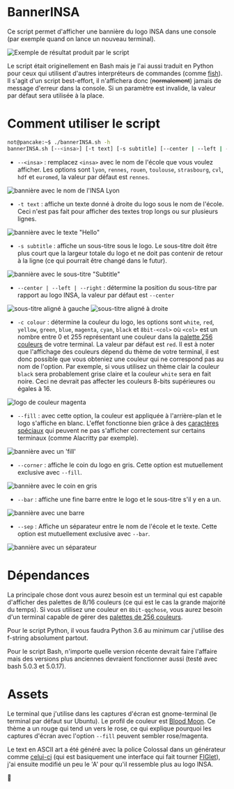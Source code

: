 # BannerINSA

Ce script permet d'afficher une bannière du logo INSA dans une console (par exemple quand on lance un nouveau terminal).

![Exemple de résultat produit par le script](preview/banner.png)

Le script était originellement en Bash mais je l'ai aussi traduit en Python pour ceux qui utilisent d'autres interpréteurs de commandes (comme [fish](https://github.com/fish-shell/fish-shell)). Il s'agit d'un script best-effort, il n'affichera donc (~~normalement~~) jamais de message d'erreur dans la console. Si un paramètre est invalide, la valeur par défaut sera utilisée à la place. 


# Comment utiliser le script

```Bash
not@pancake:~$ ./bannerINSA.sh -h
bannerINSA.sh [--<insa>] [-t text] [-s subtitle] [--center | --left | --right] [-c colour] [--fill | --corner] [--bar | --sep]
```

* `--<insa>` : remplacez `<insa>` avec le nom de l'école que vous voulez afficher. Les options sont `lyon`, `rennes`, `rouen`, `toulouse`, `strasbourg`, `cvl`, `hdf` et `euromed`, la valeur par défaut est `rennes`.

![bannière avec le nom de l'INSA Lyon](preview/banner-school.png)

* `-t text` : affiche un texte donné à droite du logo sous le nom de l'école. Ceci n'est pas fait pour afficher des textes trop longs ou sur plusieurs lignes.

![bannière avec le texte "Hello"](preview/banner-text.png)

* `-s subtitle` : affiche un sous-titre sous le logo. Le sous-titre doit être plus court que la largeur totale du logo et ne doit pas contenir de retour à la ligne (ce qui pourrait être changé dans le futur).

![bannière avec le sous-titre "Subtitle"](preview/banner-subtitle-center.png)

* `--center | --left | --right` : détermine la position du sous-titre par rapport au logo INSA, la valeur par défaut est `--center`

![sous-titre aligné à gauche](preview/banner-subtitle-left.png)
![sous-titre aligné à droite](preview/banner-subtitle-right.png)

* `-c colour` : détermine la couleur du logo, les options sont `white`, `red`, `yellow`, `green`, `blue`, `magenta`, `cyan`, `black` et `8bit-<col>` où `<col>` est un nombre entre 0 et 255 représentant une couleur dans la [palette 256 couleurs](https://en.wikipedia.org/wiki/ANSI_escape_code#8-bit) de votre terminal. La valeur par défaut est `red`. Il est à noter que l'affichage des couleurs dépend du thème de votre terminal, il est donc possible que vous obteniez une couleur qui ne correspond pas au nom de l'option. Par exemple, si vous utilisez un thème clair la couleur `black` sera probablement grise claire et la couleur `white` sera en fait noire. Ceci ne devrait pas affecter les couleurs 8-bits supérieures ou égales à 16.

![logo de couleur magenta](preview/banner-colour.png)

* `--fill` : avec cette option, la couleur est appliquée à l'arrière-plan et le logo s'affiche en blanc. L'effet fonctionne bien grâce à des [caractères spéciaux](https://en.wikipedia.org/wiki/Box-drawing_character) qui peuvent ne pas s'afficher correctement sur certains terminaux (comme Alacritty par exemple).

![bannière avec un 'fill'](preview/banner-fill.png)

* `--corner` : affiche le coin du logo en gris. Cette option est mutuellement exclusive avec `--fill`.

![bannière avec le coin en gris](preview/banner-corner.png)

* `--bar` : affiche une fine barre entre le logo et le sous-titre s'il y en a un.

![bannière avec une barre](preview/banner-bar.png)

* `--sep` : Affiche un séparateur entre le nom de l'école et le texte. Cette option est mutuellement exclusive avec `--bar`.

![bannière avec un séparateur](preview/banner-sep.png)


# Dépendances 

La principale chose dont vous aurez besoin est un terminal qui est capable d'afficher des palettes de 8/16 couleurs (ce qui est le cas la grande majorité du temps). Si vous utilisez une couleur en `8bit-qqchose`, vous aurez besoin d'un terminal capable de gérer des [palettes de 256 couleurs](https://en.wikipedia.org/wiki/ANSI_escape_code#8-bit).

Pour le script Python, il vous faudra Python 3.6 au minimum car j'utilise des f-string absolument partout.

Pour le script Bash, n'importe quelle version récente devrait faire l'affaire mais des versions plus anciennes devraient fonctionner aussi (testé avec bash 5.0.3 et 5.0.17).


# Assets

Le terminal que j'utilise dans les captures d'écran est gnome-terminal (le terminal par défaut sur Ubuntu). Le profil de couleur est [Blood Moon](https://github.com/dguo/blood-moon). Ce thème a un rouge qui tend un vers le rose, ce qui explique pourquoi les captures d'écran avec l'option `--fill` peuvent sembler rose/magenta.

Le text en ASCII art a été généré avec la police Colossal dans un générateur comme [celui-ci](https://patorjk.com/software/taag/#p=display&f=Colossal&t=INSA) (qui est basiquement une interface qui fait tourner [FIGlet](http://www.figlet.org/)), j'ai ensuite modifié un peu le 'A' pour qu'il ressemble plus au logo INSA.


:pancakes:

